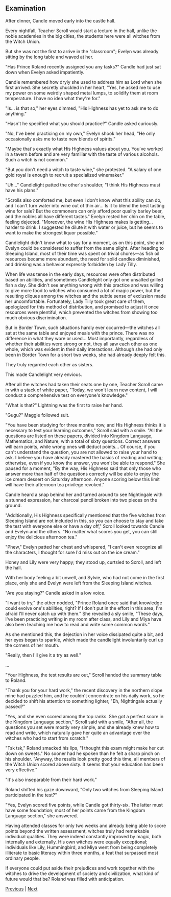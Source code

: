 ## Examination
After dinner, Candle moved early into the castle hall.

Every nightfall, Teacher Scroll would start a lecture in the hall, unlike the noble academies in the big cities, the students here were all witches from the Witch Union.

But she was not the first to arrive in the "classroom"; Evelyn was already sitting by the long table and waved at her.

"Has Prince Roland recently assigned you any tasks?" Candle had just sat down when Evelyn asked impatiently.

Candle remembered how dryly she used to address him as Lord when she first arrived. She secretly chuckled in her heart, "Yes, he asked me to use my power on some weirdly shaped metal lumps, to solidify them at room temperature. I have no idea what they're for."

"Is... is that so," her eyes dimmed, "His Highness has yet to ask me to do anything."

"Hasn't he specified what you should practice?" Candle asked curiously.

"No, I've been practicing on my own," Evelyn shook her head, "He only occasionally asks me to taste new blends of spirits."

"Maybe that's exactly what His Highness values about you. You've worked in a tavern before and are very familiar with the taste of various alcohols. Such a witch is not common."



"But you don't need a witch to taste wine," she protested. "A salary of one gold royal is enough to recruit a specialized winemaker."



"Uh..." Candlelight patted the other's shoulder, "I think His Highness must have his plans."



"Scrolls also comforted me, but even I don't know what this ability can do, and I can't turn water into wine out of thin air... Is it to blend the best tasting wine for sale? But the commoners can only afford poor quality barley beer, and the nobles all have different tastes." Evelyn rested her chin on the table, feeling dejected. "Moreover, the wine His Highness makes is getting... harder to drink. I suggested he dilute it with water or juice, but he seems to want to make the strongest liquor possible."



Candlelight didn't know what to say for a moment, as on this point, she and Evelyn could be considered to suffer from the same plight. After heading to Sleeping Island, most of their time was spent on trivial chores—as fish oil resources became more abundant, the need for solid candles diminished, and drinking was a behavior expressly forbidden by Lady Tilly.



When life was tense in the early days, resources were often distributed based on abilities, and sometimes Candlelight only got one unsalted grilled fish a day. She didn't see anything wrong with this practice and was willing to give more food to witches who consumed a lot of magic power, but the resulting cliques among the witches and the subtle sense of exclusion made her uncomfortable. Fortunately, Lady Tilly took great care of them, apologized for this method of distribution, and promised to adjust it once resources were plentiful, which prevented the witches from showing too much obvious discrimination.



But in Border Town, such situations hardly ever occurred—the witches all sat at the same table and enjoyed meals with the prince. There was no difference in what they wore or used... Most importantly, regardless of whether their abilities were strong or not, they all saw each other as one whole, which was evident in their daily interactions. Although she had only been in Border Town for a short two weeks, she had already deeply felt this.



They truly regarded each other as sisters.



This made Candlelight very envious.



After all the witches had taken their seats one by one, Teacher Scroll came in with a stack of white paper, "Today, we won't learn new content, I will conduct a comprehensive test on everyone's knowledge."



"What is that?" Lightning was the first to raise her hand.

"Gugu?" Maggie followed suit.

"You have been studying for three months now, and His Highness thinks it is necessary to test your learning outcomes," Scroll said with a smile. "All the questions are listed on these papers, divided into Kingdom Language, Mathematics, and Nature, with a total of sixty questions. Correct answers will earn points, while wrong ones will deduct points... Of course, if you can't understand the question, you are not allowed to raise your hand to ask. I believe you have already mastered the basics of reading and writing; otherwise, even if you know the answer, you won't be able to respond." She paused for a moment, "By the way, His Highness said that only those who answer more than half of the questions correctly will be able to enjoy the ice cream dessert on Saturday afternoon. Anyone scoring below this limit will have their afternoon tea privilege revoked."



Candle heard a snap behind her and turned around to see Nightingale with a stunned expression, her charcoal pencil broken into two pieces on the ground.



"Additionally, His Highness specifically mentioned that the five witches from Sleeping Island are not included in this, so you can choose to stay and take the test with everyone else or have a day off," Scroll looked towards Candle and Evelyn and the others. "No matter what scores you get, you can still enjoy the delicious afternoon tea."



"Phew," Evelyn patted her chest and whispered, "I can't even recognize all the characters, I thought for sure I'd miss out on the ice cream."



Honey and Lily were very happy; they stood up, curtsied to Scroll, and left the hall.



With her body feeling a bit unwell, and Sylvie, who had not come in the first place, only she and Evelyn were left from the Sleeping Island witches.



"Are you staying?" Candle asked in a low voice.



"I want to try," the other nodded, "Prince Roland once said that knowledge could evolve one's abilities, right? If I don't put in the effort in this area, I'm afraid I'll never catch up with them." She revealed a sly smile, "These days, I've been practicing writing in my room after class, and Lily and Miya have also been teaching me how to read and write some common words."

As she mentioned this, the dejection in her voice dissipated quite a bit, and her eyes began to sparkle, which made the candlelight involuntarily curl up the corners of her mouth.

"Really, then I'll give it a try as well."

...

"Your Highness, the test results are out," Scroll handed the summary table to Roland.

"Thank you for your hard work," the recent discovery in the northern slope mine had puzzled him, and he couldn't concentrate on his daily work, so he decided to shift his attention to something lighter, "Eh, Nightingale actually passed?"

"Yes, and she even scored among the top ranks. She got a perfect score in the Kingdom Language section," Scroll said with a smile, "After all, the questions you set were mostly very simple, and she already knew how to read and write, which naturally gave her quite an advantage over the witches who had to start from scratch."

"Tsk tsk," Roland smacked his lips, "I thought this exam might make her cut down on sweets." No sooner had he spoken than he felt a sharp pinch on his shoulder. "Anyway, the results look pretty good this time, all members of the Witch Union scored above sixty. It seems that your education has been very effective."

"It's also inseparable from their hard work."



Roland shifted his gaze downward, "Only two witches from Sleeping Island participated in the test?"



"Yes, Evelyn scored five points, while Candle got thirty-six. The latter must have some foundation; most of her points came from the Kingdom Language section," she answered.



Having attended classes for only two weeks and already being able to score points beyond the written assessment, witches truly had remarkable individual qualities. They were indeed constantly improved by magic, both internally and externally. His own witches were equally exceptional; individuals like Lily, Hummingbird, and Miya went from being completely illiterate to basic literacy within three months, a feat that surpassed most ordinary people.



If everyone could put aside their prejudices and work together with the witches to drive the development of society and civilization, what kind of future would that be? Roland was filled with anticipation.





[Previous](CH0273.md) | [Next](CH0275.md)
